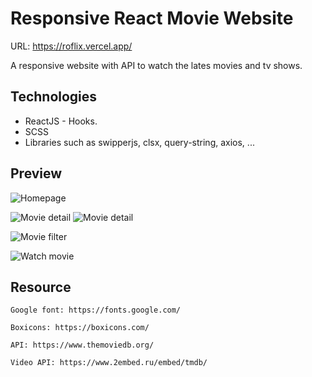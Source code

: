 # Responsive React Movie Website

 URL: https://roflix.vercel.app/
 
 A responsive website with API to watch the lates movies and tv shows.


## Technologies

- ReactJS - Hooks.
- SCSS
- Libraries such as swipperjs, clsx, query-string, axios, ...


## Preview

![Homepage](https://user-images.githubusercontent.com/68579816/162494096-69ef4899-3c5f-412e-9dcc-2aca2779e3f5.png "Homepage")

![Movie detail](https://user-images.githubusercontent.com/68579816/162496072-f2dbdece-5a3c-4f52-8101-6f484310a954.png "Movie detail")
![Movie detail](https://user-images.githubusercontent.com/68579816/162496777-53bb806e-5e12-4e17-8b2c-4b4c1779cbfd.png "Movie detail")

![Movie filter](https://user-images.githubusercontent.com/68579816/162495772-3a822314-b904-4d0d-9d58-60adfe7fc8ef.png "Movie filter")

![Watch movie](https://user-images.githubusercontent.com/68579816/162497082-bd2794e4-806e-4633-afb8-83db521097c3.png "Watch movie")


## Resource

    Google font: https://fonts.google.com/

    Boxicons: https://boxicons.com/

    API: https://www.themoviedb.org/
    
    Video API: https://www.2embed.ru/embed/tmdb/
